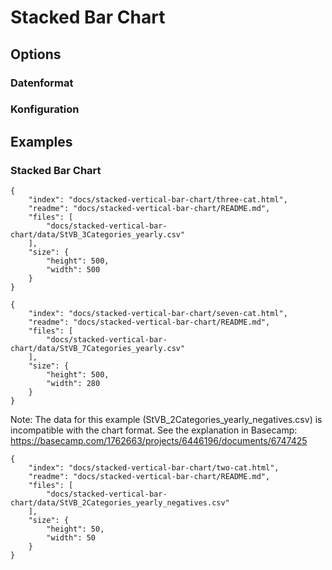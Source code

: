 # Stacked Bar Chart

## Options

### Datenformat

### Konfiguration

## Examples

### Stacked Bar Chart

```project
{
    "index": "docs/stacked-vertical-bar-chart/three-cat.html",
    "readme": "docs/stacked-vertical-bar-chart/README.md",
    "files": [
        "docs/stacked-vertical-bar-chart/data/StVB_3Categories_yearly.csv"
    ],
    "size": {
        "height": 500,
        "width": 500
    }
}
```

```project
{
    "index": "docs/stacked-vertical-bar-chart/seven-cat.html",
    "readme": "docs/stacked-vertical-bar-chart/README.md",
    "files": [
        "docs/stacked-vertical-bar-chart/data/StVB_7Categories_yearly.csv"
    ],
    "size": {
        "height": 500,
        "width": 280
    }
}
```

Note: The data for this example (StVB_2Categories_yearly_negatives.csv) is incompatible with the chart format. See the explanation in Basecamp:
https://basecamp.com/1762663/projects/6446196/documents/6747425

```project
{
    "index": "docs/stacked-vertical-bar-chart/two-cat.html",
    "readme": "docs/stacked-vertical-bar-chart/README.md",
    "files": [
        "docs/stacked-vertical-bar-chart/data/StVB_2Categories_yearly_negatives.csv"
    ],
    "size": {
        "height": 50,
        "width": 50
    }
}
```